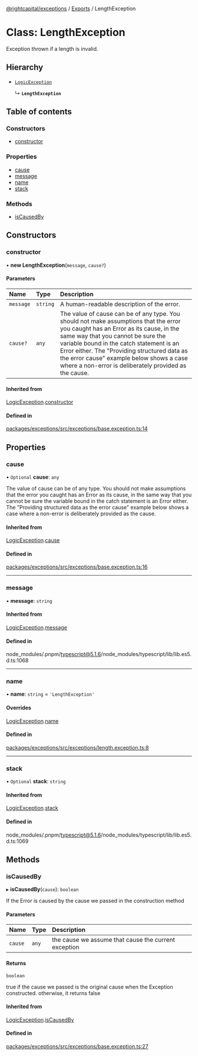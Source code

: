 [@rightcapital/exceptions](../README.md) / [Exports](../modules.md) / LengthException

# Class: LengthException

Exception thrown if a length is invalid.

## Hierarchy

- [`LogicException`](LogicException.md)

  ↳ **`LengthException`**

## Table of contents

### Constructors

- [constructor](LengthException.md#constructor)

### Properties

- [cause](LengthException.md#cause)
- [message](LengthException.md#message)
- [name](LengthException.md#name)
- [stack](LengthException.md#stack)

### Methods

- [isCausedBy](LengthException.md#iscausedby)

## Constructors

### constructor

• **new LengthException**(`message`, `cause?`)

#### Parameters

| Name | Type | Description |
| :------ | :------ | :------ |
| `message` | `string` | A human-readable description of the error. |
| `cause?` | `any` | The value of cause can be of any type. You should not make assumptions that the error you caught has an Error as its cause, in the same way that you cannot be sure the variable bound in the catch statement is an Error either. The "Providing structured data as the error cause" example below shows a case where a non-error is deliberately provided as the cause. |

#### Inherited from

[LogicException](LogicException.md).[constructor](LogicException.md#constructor)

#### Defined in

[packages/exceptions/src/exceptions/base.exception.ts:14](https://github.com/RightCapitalHQ/frontend-libraries/blob/d583627/packages/exceptions/src/exceptions/base.exception.ts#L14)

## Properties

### cause

• `Optional` **cause**: `any`

The value of cause can be of any type. You should not make assumptions that the error you caught has an Error as its cause, in the same way that you cannot be sure the variable bound in the catch statement is an Error either. The "Providing structured data as the error cause" example below shows a case where a non-error is deliberately provided as the cause.

#### Inherited from

[LogicException](LogicException.md).[cause](LogicException.md#cause)

#### Defined in

[packages/exceptions/src/exceptions/base.exception.ts:16](https://github.com/RightCapitalHQ/frontend-libraries/blob/d583627/packages/exceptions/src/exceptions/base.exception.ts#L16)

___

### message

• **message**: `string`

#### Inherited from

[LogicException](LogicException.md).[message](LogicException.md#message)

#### Defined in

node_modules/.pnpm/typescript@5.1.6/node_modules/typescript/lib/lib.es5.d.ts:1068

___

### name

• **name**: `string` = `'LengthException'`

#### Overrides

[LogicException](LogicException.md).[name](LogicException.md#name)

#### Defined in

[packages/exceptions/src/exceptions/length.exception.ts:8](https://github.com/RightCapitalHQ/frontend-libraries/blob/d583627/packages/exceptions/src/exceptions/length.exception.ts#L8)

___

### stack

• `Optional` **stack**: `string`

#### Inherited from

[LogicException](LogicException.md).[stack](LogicException.md#stack)

#### Defined in

node_modules/.pnpm/typescript@5.1.6/node_modules/typescript/lib/lib.es5.d.ts:1069

## Methods

### isCausedBy

▸ **isCausedBy**(`cause`): `boolean`

If the Error is caused by the cause we passed in the construction method

#### Parameters

| Name | Type | Description |
| :------ | :------ | :------ |
| `cause` | `any` | the cause we assume that cause the current exception |

#### Returns

`boolean`

true if the cause we passed is the original cause when the Exception constructed. otherwise, it returns false

#### Inherited from

[LogicException](LogicException.md).[isCausedBy](LogicException.md#iscausedby)

#### Defined in

[packages/exceptions/src/exceptions/base.exception.ts:27](https://github.com/RightCapitalHQ/frontend-libraries/blob/d583627/packages/exceptions/src/exceptions/base.exception.ts#L27)
